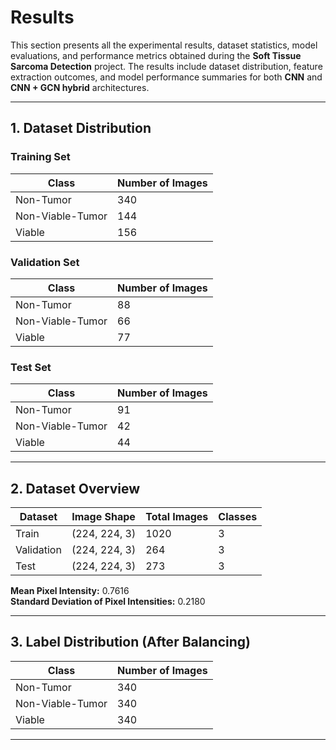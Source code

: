 # Results

This section presents all the experimental results, dataset statistics, model evaluations, and performance metrics obtained during the **Soft Tissue Sarcoma Detection** project. The results include dataset distribution, feature extraction outcomes, and model performance summaries for both **CNN** and **CNN + GCN hybrid** architectures.

---

## 1. Dataset Distribution

### **Training Set**

| Class               | Number of Images |
|----------------------|------------------|
| Non-Tumor            | 340              |
| Non-Viable-Tumor     | 144              |
| Viable               | 156              |

### **Validation Set**

| Class               | Number of Images |
|----------------------|------------------|
| Non-Tumor            | 88               |
| Non-Viable-Tumor     | 66               |
| Viable               | 77               |

### **Test Set**

| Class               | Number of Images |
|----------------------|------------------|
| Non-Tumor            | 91               |
| Non-Viable-Tumor     | 42               |
| Viable               | 44               |

---

## 2. Dataset Overview

| Dataset     | Image Shape     | Total Images | Classes |
|--------------|------------------|---------------|----------|
| Train        | (224, 224, 3)    | 1020          | 3        |
| Validation   | (224, 224, 3)    | 264           | 3        |
| Test         | (224, 224, 3)    | 273           | 3        |

**Mean Pixel Intensity:** 0.7616  
**Standard Deviation of Pixel Intensities:** 0.2180  

---

## 3. Label Distribution (After Balancing)

| Class               | Number of Images |
|----------------------|------------------|
| Non-Tumor            | 340              |
| Non-Viable-Tumor     | 340              |
| Viable               | 340              |

---
